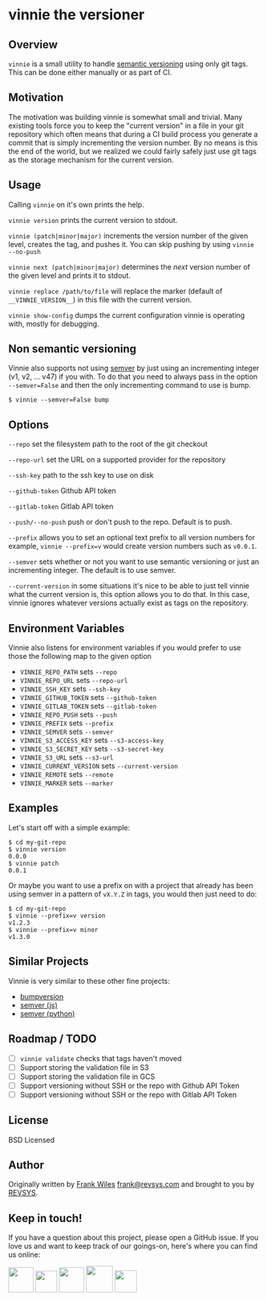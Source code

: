 # vinnie the versioner

## Overview

`vinnie` is a small utility to handle [semantic versioning](https://semver.org/)
using only git tags.  This can be done either manually or as part of CI.

## Motivation

The motivation was building vinnie is somewhat small and trivial. Many existing
tools force you to keep the "current version" in a file in your git repository
which often means that during a CI build process you generate a commit that
is simply incrementing the version number.  By no means is this the end of the
world, but we realized we could fairly safely just use git tags as the storage
mechanism for the current version.

## Usage

Calling `vinnie` on it's own prints the help.

`vinnie version` prints the current version to stdout.

`vinnie (patch|minor|major)` increments the version number of the given level, creates the tag, and pushes it. You can skip pushing by using `vinnie --no-push`

`vinnie next (patch|minor|major)` determines the _next_ version number of the
given level and prints it to stdout.

`vinnie replace /path/to/file` will replace the marker (default of `__VINNIE_VERSION__`)
in this file with the current version.

`vinnie show-config` dumps the current configuration vinnie is operating with,
mostly for debugging.

## Non semantic versioning

Vinnie also supports not using [semver](https://semver.org/) by just using an
incrementing integer (v1, v2, ... v47) if you with.  To do that you need to
always pass in the option `--semver=False` and then the only incrementing
command to use is bump.

```shell
$ vinnie --semver=False bump
```

## Options

`--repo` set the filesystem path to the root of the git checkout

`--repo-url` set the URL on a supported provider for the repository

`--ssh-key` path to the ssh key to use on disk

`--github-token` Github API token

`--gitlab-token` Gitlab API token

`--push/--no-push` push or don't push to the repo. Default is to push.

`--prefix` allows you to set an optional text prefix to all version numbers for
example, `vinnie --prefix=v` would create version numbers such as `v0.0.1`.

`--semver` sets whether or not you want to use semantic versioning or just an
incrementing integer. The default is to use semver.

`--current-version` in some situations it's nice to be able to just tell vinnie
what the current version is, this option allows you to do that.  In this case,
vinnie ignores whatever versions actually exist as tags on the repository.

## Environment Variables

Vinnie also listens for environment variables if you would prefer to use those
the following map to the given option

- `VINNIE_REPO_PATH` sets `--repo`
- `VINNIE_REPO_URL` sets `--repo-url`
- `VINNIE_SSH_KEY` sets `--ssh-key`
- `VINNIE_GITHUB_TOKEN` sets `--github-token`
- `VINNIE_GITLAB_TOKEN` sets `--gitlab-token`
- `VINNIE_REPO_PUSH` sets `--push`
- `VINNIE_PREFIX` sets `--prefix`
- `VINNIE_SEMVER` sets `--semver`
- `VINNIE_S3_ACCESS_KEY` sets `--s3-access-key`
- `VINNIE_S3_SECRET_KEY` sets `--s3-secret-key`
- `VINNIE_S3_URL` sets `--s3-url`
- `VINNIE_CURRENT_VERSION` sets `--current-version`
- `VINNIE_REMOTE` sets `--remote`
- `VINNIE_MARKER` sets `--marker`

## Examples

Let's start off with a simple example:

```shell
$ cd my-git-repo
$ vinnie version
0.0.0
$ vinnie patch
0.0.1
```

Or maybe you want to use a prefix on with a project that already has been
using semver in a pattern of `vX.Y.Z` in tags, you would then just need to do:

```shell
$ cd my-git-repo
$ vinnie --prefix=v version
v1.2.3
$ vinnie --prefix=v minor
v1.3.0
```

## Similar Projects

Vinnie is very similar to these other fine projects:

- [bumpversion](https://pypi.org/project/bumpversion/)
- [semver (js)](https://www.npmjs.com/package/semver)
- [semver (python)](https://pypi.org/project/semver/)

## Roadmap / TODO

- [ ] `vinnie validate` checks that tags haven't moved
- [ ] Support storing the validation file in S3
- [ ] Support storing the validation file in GCS
- [ ] Support versioning without SSH or the repo with Github API Token
- [ ] Support versioning without SSH or the repo with Gitlab API Token

## License

BSD Licensed

## Author

Originally written by [Frank Wiles](https://frankwiles.com) <frank@revsys.com>
and brought to you by [REVSYS](https://www.revsys.com).

## Keep in touch!

If you have a question about this project, please open a GitHub issue. If you love us and want to keep track of our goings-on, here's where you can find us online:

<a href="https://revsys.com?utm_medium=github&utm_source=vinnie"><img src="https://pbs.twimg.com/profile_images/915928618840285185/sUdRGIn1_400x400.jpg" height="50" /></a>
<a href="https://twitter.com/revsys"><img src="https://cdn1.iconfinder.com/data/icons/new_twitter_icon/256/bird_twitter_new_simple.png" height="43" /></a>
<a href="https://www.facebook.com/revsysllc/"><img src="https://cdn3.iconfinder.com/data/icons/picons-social/57/06-facebook-512.png" height="50" /></a>
<a href="https://github.com/revsys/"><img src="https://assets-cdn.github.com/images/modules/logos_page/GitHub-Mark.png" height="53" /></a>
<a href="https://gitlab.com/revsys"><img src="https://upload.wikimedia.org/wikipedia/commons/thumb/1/18/GitLab_Logo.svg/2000px-GitLab_Logo.svg.png" height="44" /></a>
